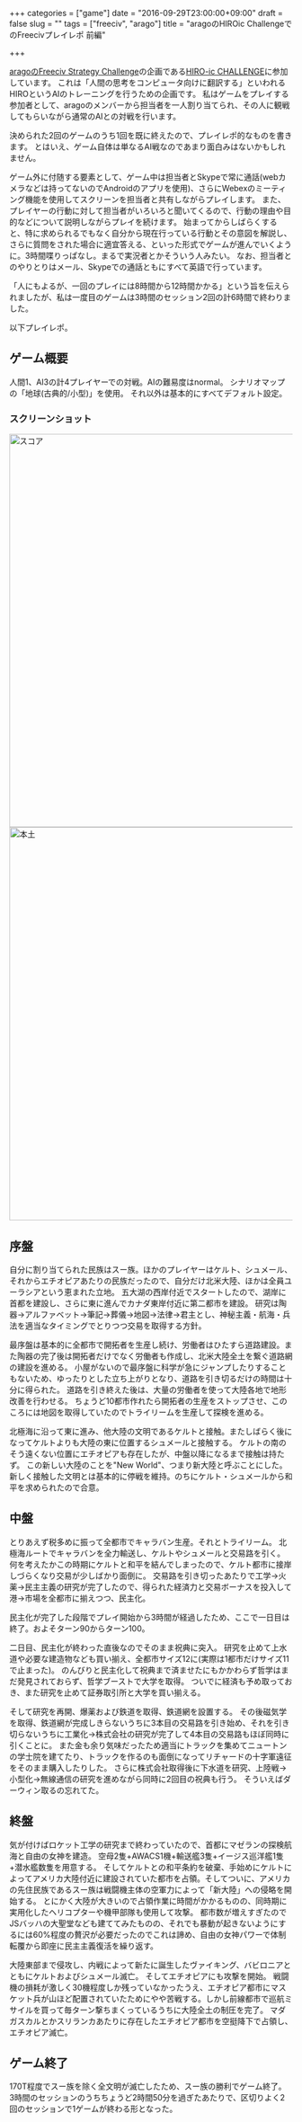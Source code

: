+++
categories = ["game"]
date = "2016-09-29T23:00:00+09:00"
draft = false
slug = ""
tags = ["freeciv", "arago"]
title = "aragoのHIROic ChallengeでのFreecivプレイレポ 前編"

+++

[aragoのFreeciv Strategy Challenge](https://www.arago.co/hiro-freeciv)の企画である[HIRO-ic CHALLENGE](http://hiroic.arago.co/)に参加しています。 
これは「人間の思考をコンピュータ向けに翻訳する」といわれるHIROというAIのトレーニングを行うための企画です。 
私はゲームをプレイする参加者として、aragoのメンバーから担当者を一人割り当てられ、その人に観戦してもらいながら通常のAIとの対戦を行います。 

決められた2回のゲームのうち1回を既に終えたので、プレイレポ的なものを書きます。 
とはいえ、ゲーム自体は単なるAI戦なのであまり面白みはないかもしれません。
<!--more-->

ゲーム外に付随する要素として、ゲーム中は担当者とSkypeで常に通話(webカメラなどは持ってないのでAndroidのアプリを使用)、さらにWebexのミーティング機能を使用してスクリーンを担当者と共有しながらプレイします。 
また、プレイヤーの行動に対して担当者がいろいろと聞いてくるので、行動の理由や目的などについて説明しながらプレイを続けます。 
始まってからしばらくすると、特に求められるでもなく自分から現在行っている行動とその意図を解説し、さらに質問をされた場合に適宜答える、といった形式でゲームが進んでいくように。3時間喋りっぱなし。まるで実況者とかそういう人みたい。 
なお、担当者とのやりとりはメール、Skypeでの通話ともにすべて英語で行っています。 

「人にもよるが、一回のプレイには8時間から12時間かかる」という旨を伝えられましたが、私は一度目のゲームは3時間のセッション2回の計6時間で終わりました。 

以下プレイレポ。 

## ゲーム概要
人間1、AI3の計4プレイヤーでの対戦。AIの難易度はnormal。 
シナリオマップの「地球(古典的/小型)」を使用。 
それ以外は基本的にすべてデフォルト設定。 

### スクリーンショット
<a href="/images/post/2016/09/29/bd3929d405c6b3f99b07fcbf734d8468.png" target="_blank"><img src="/images/post/2016/09/29/bd3929d405c6b3f99b07fcbf734d8468.png" alt="スコア" width="700"></a>
<a href="/images/post/2016/09/29/b959cf03d4fe11810910486956610ac7.jpg" target="_blank"><img src="/images/post/2016/09/29/b959cf03d4fe11810910486956610ac7.jpg" alt="本土" width="700"></a>

## 序盤
自分に割り当てられた民族はスー族。ほかのプレイヤーはケルト、シュメール、それからエチオピアあたりの民族だったので、自分だけ北米大陸、ほかは全員ユーラシアという恵まれた立地。 
五大湖の西岸付近でスタートしたので、湖岸に首都を建設し、さらに東に進んでカナダ東岸付近に第二都市を建設。 
研究は陶器→アルファベット→筆記→葬儀→地図→法律→君主とし、神秘主義・航海・兵法を適当なタイミングでとりつつ交易を取得する方針。 

最序盤は基本的に全都市で開拓者を生産し続け、労働者はひたすら道路建設。また陶器の完了後は開拓者だけでなく労働者も作成し、北米大陸全土を繋ぐ道路網の建設を進める。 
小屋がないので最序盤に科学が急にジャンプしたりすることもないため、ゆったりとした立ち上がりとなり、道路を引き切るだけの時間は十分に得られた。 
道路を引き終えた後は、大量の労働者を使って大陸各地で地形改善を行わせる。 
ちょうど10都市作れたら開拓者の生産をストップさせ、このころには地図を取得していたのでトライリームを生産して探検を進める。 

北極海に沿って東に進み、他大陸の文明であるケルトと接触。またしばらく後になってケルトよりも大陸の東に位置するシュメールと接触する。 
ケルトの南のそう遠くない位置にエチオピアも存在したが、中盤以降になるまで接触は持たず。 
この新しい大陸のことを"New World"、つまり新大陸と呼ぶことにした。 
新しく接触した文明とは基本的に停戦を維持。のちにケルト・シュメールから和平を求められたので合意。 

## 中盤 
とりあえず税多めに振って全都市でキャラバン生産。それとトライリーム。 
北極海ルートでキャラバンを全力輸送し、ケルトやシュメールと交易路を引く。 
何を考えたかこの時期にケルトと和平を結んでしまったので、ケルト都市に接岸しづらくなり交易が少しばかり面倒に。 
交易路を引き切ったあたりで工学→火薬→民主主義の研究が完了したので、得られた経済力と交易ボーナスを投入して港→市場を全都市に揃えつつ、民主化。 

民主化が完了した段階でプレイ開始から3時間が経過したため、ここで一日目は終了。およそターン90からターン100。 

二日目、民主化が終わった直後なのでそのまま祝典に突入。 
研究を止めて上水道や必要な建造物なども買い揃え、全都市サイズ12に(実際は1都市だけサイズ11で止まった)。 
のんびりと民主化して祝典まで済ませたにもかかわらず哲学はまだ発見されておらず、哲学ブーストで大学を取得。 
ついでに経済も予め取っておき、また研究を止めて証券取引所と大学を買い揃える。 

そして研究を再開、爆薬および鉄道を取得、鉄道網を設置する。 
その後磁気学を取得、鉄道網が完成しきらないうちに3本目の交易路を引き始め、それを引き切らないうちに工業化→株式会社の研究が完了して4本目の交易路もほぼ同時に引くことに。 
また金も余り気味だったため適当にトラックを集めてニュートンの学士院を建てたり、トラックを作るのも面倒になってリチャードの十字軍遠征をそのまま購入したりした。 
さらに株式会社取得後に下水道を研究、上陸戦→小型化→無線通信の研究を進めながら同時に2回目の祝典も行う。 
そういえばダーウィン取るの忘れてた。 

## 終盤
気が付けばロケット工学の研究まで終わっていたので、首都にマゼランの探検航海と自由の女神を建造。 
空母2隻+AWACS1機+輸送艦3隻+イージス巡洋艦1隻+潜水艦数隻を用意する。 
そしてケルトとの和平条約を破棄、手始めにケルトによってアメリカ大陸付近に建設されていた都市を占領。そしてついに、アメリカの先住民族であるスー族は戦闘機主体の空軍力によって「新大陸」への侵略を開始する。 
とにかく大陸が大きいので占領作業に時間がかかるものの、同時期に実用化したヘリコプターや機甲部隊も使用して攻撃。 
都市数が増えすぎたのでJSバッハの大聖堂なども建ててみたものの、それでも暴動が起きないようにするには60%程度の贅沢が必要だったのでこれは諦め、自由の女神パワーで体制転覆から即座に民主主義復活を繰り返す。 

大陸東部まで侵攻し、内戦によって新たに誕生したヴァイキング、バビロニアとともにケルトおよびシュメール滅亡。 
そしてエチオピアにも攻撃を開始。 
戦闘機の損耗が激しく30機程度しか残っていなかったうえ、エチオピア都市にマスケット兵が山ほど配置されていたためにやや苦戦する。しかし前線都市で巡航ミサイルを買って毎ターン撃ちまくっているうちに大陸全土の制圧を完了。 
マダガスカルとかスリランカあたりに存在したエチオピア都市を空挺降下で占領し、エチオピア滅亡。

## ゲーム終了
170T程度でスー族を除く全文明が滅亡したため、スー族の勝利でゲーム終了。 
3時間のセッションのうちちょうど2時間50分を過ぎたあたりで、区切りよく2回のセッションで1ゲームが終わる形となった。

